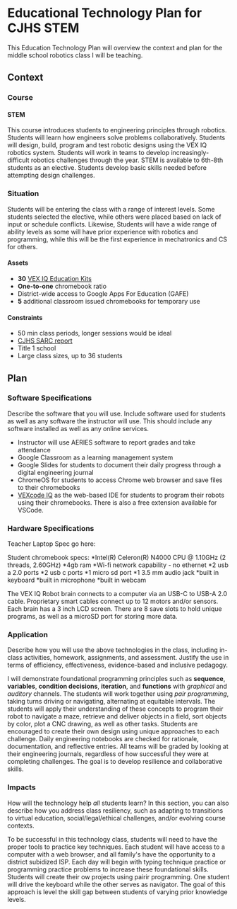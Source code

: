 # Educational Technology Plan for CJHS STEM

This Education Technology Plan will overview the context and plan for the middle school robotics class I will be teaching.

## Context

### Course

#### STEM 
This course introduces students to engineering principles through robotics.  Students will learn how engineers solve problems collaboratively.  Students will design, build, program and test robotic designs using the VEX IQ robotics system. Students will work in teams to develop increasingly-difficult robotics challenges through the year. STEM is available to 6th-8th students as an elective. Students develop basic skills needed before attempting design challenges.

### Situation

Students will be entering the class with a range of interest levels.  Some students selected the elective, while others were placed based on lack of input or schedule conflicts. Likewise, Students will have a wide range of ability levels as some will have prior experience with robotics and programming, while this will be the first experience in mechatronics and CS for others.

#### Assets
* **30** [VEX IQ Education Kits](https://www.vexrobotics.com/228-8899.html#)
* **One-to-one** chromebook ratio
* District-wide access to Google Apps For Education (GAFE)
* **5** additional classroom issued chromebooks for temporary use

#### Constraints
* 50 min class periods, longer sessions would be ideal
* [CJHS SARC report](https://sarconline.org/public/summary/04614246057137/2023-2024)
* Title 1 school
* Large class sizes, up to 36 students

## Plan

### Software Specifications

Describe the software that you will use. Include software used for students as
well as any software the instructor will use. This should include any software
installed as well as any online services.
* Instructor will use AERIES software to report grades and take attendance
* Google Classroom as a learning management system
* Google Slides for students to document their daily progress through a digital engineering journal
* ChromeOS for students to access Chrome web browser and save files to their chromebooks
* [VEXcode IQ](https://codeiq.vex.com/) as the web-based IDE for students to program their robots using their chromebooks.  There is also a free extension available for VSCode.  

### Hardware Specifications
Teacher Laptop Spec go here:


Student chromebook specs:
*Intel(R) Celeron(R) N4000 CPU @ 1.10GHz (2 threads, 2.60GHz)
*4gb ram
*Wi-fi network capability - no ethernet
*2 usb a 2.0 ports
*2 usb c ports
*1 micro sd port
*1 3.5 mm audio jack
*built in keyboard
*built in microphone
*built in webcam

The VEX IQ Robot brain connects to a computer via an USB-C to USB-A 2.0 cable.  Proprietary smart cables connect up to 12 motors and/or sensors.  Each brain has a 3 inch LCD screen.  There are 8 save slots to hold unique programs, as well as a microSD port for storing more data. 

### Application

Describe how you will use the above technologies in the class, including
in-class activities, homework, assignments, and assessment. Justify the use
in terms of efficiency, effectiveness, evidence-based and inclusive pedagogy.

I will demonstrate foundational programming principles such as **sequence**, **variables**, **condition decisions**, **iteration**, and **functions** with _graphical_ and _auditory_ channels. The students will work together using _pair programming_, taking turns driving or navigating, alternating at equitable intervals.  The students will apply their understanding of these concepts to program their robot to navigate a maze, retrieve and deliver objects in a field, sort objects by color, plot a CNC drawing, as well as other tasks. Students are encouraged to create their own design using unique approaches to each challenge.  Daily engineering notebooks are checked for rationale, documentation, and reflective entries. All teams will be graded by looking at their engineering journals, regardless of how successful they were at completing challenges. The goal is to develop resilience and collaborative skills. 

### Impacts

How will the technology help *all* students learn? In this section, you can also
describe how you address class resiliency, such as adapting to
transitions to virtual education, social/legal/ethical challenges,  and/or
evolving course contexts.

To be successful in this technology class, students will need to have the proper tools to practice key techniques.  Each student will have access to a computer with a web browser, and all family's have the opportunity to a district subidized ISP. Each day will begin with typing technique practice or programming practice problems to increase these foundational skills.  Students will create their ow projects using pairir programming.  One student will drive the keyboard while the other serves as navigator.  The goal of this approach is level the skill gap between students of varying prior knowledge levels.
